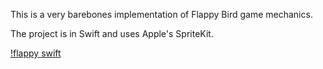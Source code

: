 This is a very barebones implementation of Flappy Bird game mechanics.

The project is in Swift and uses Apple's SpriteKit. 

[!flappy swift](https://dl.dropboxusercontent.com/u/5654782/flappy.gif)
